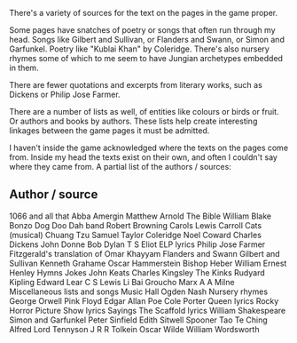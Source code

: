 There's a variety of sources for the text on the pages in the game proper.

Some pages have snatches of poetry or songs that often run through
my head. Songs like Gilbert and Sullivan, or Flanders and Swann, or
Simon and Garfunkel. Poetry like "Kublai Khan" by Coleridge.
There's also nursery rhymes some of which to me seem to have
Jungian archetypes embedded in them.

There are fewer quotations and excerpts from literary works, such
as Dickens or Philip Jose Farmer.

There are a number of lists as well, of entities like colours
or birds or fruit. Or authors and books by authors. These
lists help create interesting linkages between the game pages
it must be admitted.

I haven't inside the game acknowledged where the texts on the
pages come from.  Inside my head the texts exist on their own, and
often I couldn't say where they came from. A partial list of the
authors / sources:

Author / source
-
1066 and all that
Abba
Amergin
Matthew Arnold
The Bible
William Blake
Bonzo Dog Doo Dah band
Robert Browning
Carols
Lewis Carroll
Cats (musical)
Chuang Tzu
Samuel Taylor Coleridge
Noel Coward
Charles Dickens
John Donne
Bob Dylan
T S Eliot
ELP lyrics
Philip Jose Farmer
Fitzgerald's translation of Omar Khayyam
Flanders and Swann
Gilbert and Sullivan
Kenneth Grahame
Oscar Hammerstein
Bishop Heber
William Ernest Henley
Hymns
Jokes
John Keats
Charles Kingsley
The Kinks
Rudyard Kipling
Edward Lear
C S Lewis
Li Bai
Groucho Marx
A A Milne
Miscellaneous lists and songs
Music Hall
Ogden Nash
Nursery rhymes
George Orwell
Pink Floyd
Edgar Allan Poe
Cole Porter
Queen lyrics
Rocky Horror Picture Show lyrics
Sayings
The Scaffold lyrics
William Shakespeare
Simon and Garfunkel
Peter Sinfield
Edith Sitwell
Spooner
Tao Te Ching
Alfred Lord Tennyson
J R R Tolkein
Oscar Wilde
William Wordsworth
